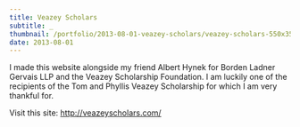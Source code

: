 ```yaml
---
title: Veazey Scholars
subtitle: _
thumbnail: /portfolio/2013-08-01-veazey-scholars/veazey-scholars-550x350.jpg
date: 2013-08-01
---
```


I made this website alongside my friend Albert Hynek for Borden Ladner Gervais LLP and the Veazey Scholarship Foundation. I am luckily one of the recipients of the Tom and Phyllis Veazey Scholarship for which I am very thankful for.

Visit this site: <a href="http://veazeyscholars.com/">http://veazeyscholars.com/</a>
